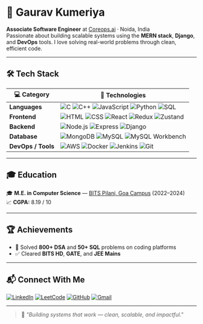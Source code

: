 # 👋 Gaurav Kumeriya

**Associate Software Engineer** at [Coreops.ai](https://coreops.ai) · Noida, India  
Passionate about building scalable systems using the **MERN stack**, **Django**, and **DevOps** tools. I love solving real-world problems through clean, efficient code.

---

## 🛠️ Tech Stack

| 💻 **Category** | 🚀 **Technologies** |
|----------------|---------------------|
| **Languages**  | ![C](https://img.shields.io/badge/C-00599C?style=flat&logo=c&logoColor=white) ![C++](https://img.shields.io/badge/C++-00599C?style=flat&logo=c%2B%2B&logoColor=white) ![JavaScript](https://img.shields.io/badge/JavaScript-F7DF1E?style=flat&logo=javascript&logoColor=black) ![Python](https://img.shields.io/badge/Python-3776AB?style=flat&logo=python&logoColor=white) ![SQL](https://img.shields.io/badge/SQL-4479A1?style=flat&logo=postgresql&logoColor=white) |
| **Frontend**   | ![HTML](https://img.shields.io/badge/HTML-E34F26?style=flat&logo=html5&logoColor=white) ![CSS](https://img.shields.io/badge/CSS-1572B6?style=flat&logo=css3&logoColor=white) ![React](https://img.shields.io/badge/React-61DAFB?style=flat&logo=react&logoColor=black) ![Redux](https://img.shields.io/badge/Redux-764ABC?style=flat&logo=redux&logoColor=white) ![Zustand](https://img.shields.io/badge/Zustand-000000?style=flat&logo=Zustand&logoColor=white) |
| **Backend**    | ![Node.js](https://img.shields.io/badge/Node.js-339933?style=flat&logo=node.js&logoColor=white) ![Express](https://img.shields.io/badge/Express.js-000000?style=flat&logo=express&logoColor=white) ![Django](https://img.shields.io/badge/Django-092E20?style=flat&logo=django&logoColor=white) |
| **Database**   | ![MongoDB](https://img.shields.io/badge/MongoDB-47A248?style=flat&logo=mongodb&logoColor=white) ![MySQL](https://img.shields.io/badge/MySQL-4479A1?style=flat&logo=mysql&logoColor=white) ![MySQL Workbench](https://img.shields.io/badge/MySQL_Workbench-00758F?style=flat&logo=mysql&logoColor=white) |
| **DevOps / Tools** | ![AWS](https://img.shields.io/badge/AWS-232F3E?style=flat&logo=amazon-aws&logoColor=white) ![Docker](https://img.shields.io/badge/Docker-2496ED?style=flat&logo=docker&logoColor=white) ![Jenkins](https://img.shields.io/badge/Jenkins-D24939?style=flat&logo=jenkins&logoColor=white) ![Git](https://img.shields.io/badge/Git-F05032?style=flat&logo=git&logoColor=white) |

---

## 🎓 Education

🎓 **M.E. in Computer Science** — [BITS Pilani, Goa Campus](https://www.bits-pilani.ac.in/goa) (2022–2024)  
📈 **CGPA:** 8.19 / 10  

---

## 🏆 Achievements

- 🧠 Solved **800+ DSA** and **50+ SQL** problems on coding platforms  
- ✅ Cleared **BITS HD**, **GATE**, and **JEE Mains**

---

## 📬 Connect With Me

[![LinkedIn](https://img.shields.io/badge/LinkedIn-0A66C2?style=flat&logo=linkedin&logoColor=white)](https://linkedin.com/in/kgaurav8026)
[![LeetCode](https://img.shields.io/badge/LeetCode-FFA116?style=flat&logo=leetcode&logoColor=white)](https://leetcode.com/kgaurav8026)
[![GitHub](https://img.shields.io/badge/GitHub-181717?style=flat&logo=github&logoColor=white)](https://github.com/kgaurav8026)
[![Gmail](https://img.shields.io/badge/Gmail-D14836?style=flat&logo=gmail&logoColor=white)](mailto:kumeriya.gaurav@gmail.com)

---

> 🚀 *"Building systems that work — clean, scalable, and impactful."*
